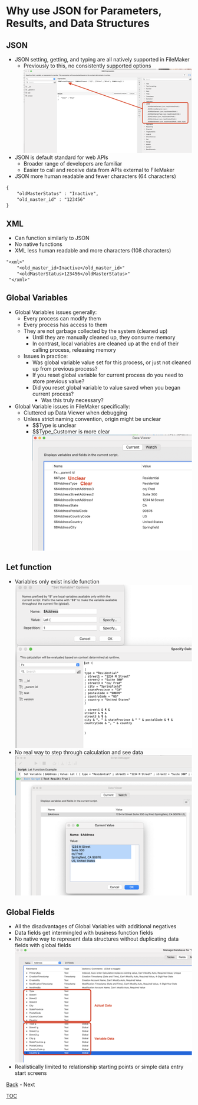 # Why use JSON for Parameters, Results, and Data Structures


## JSON
- JSON setting, getting, and typing are all natively supported in FileMaker
  - Previously to this, no consistently supported options
   ![JSON_Functionst](Screenshot_JSON_Functions.png)
- JSON is default standard for web APIs
  - Broader range of developers are familiar
  - Easier to call and receive data from APIs external to FileMaker
- JSON more human readable and fewer characters (64 characters)
```
{
	"oldMasterStatus" : "Inactive",
	"old_master_id" : "123456"
}
```

## XML
- Can function similarly to JSON
- No native functions
- XML less human readable and more characters (108 characters)
```
"<xml>"
 	"<old_master_id>Inactive</old_master_id>"
 	"<oldMasterStatus>123456</oldMasterStatus>"
 "</xml>"
```

## Global Variables
- Global Variables issues generally:
  - Every process can modify them
  - Every process has access to them
  - They are not garbage collected by the system (cleaned up)
    - Until they are manually cleaned up, they consume memory
    - In contrast, local variables are cleaned up at the end of their calling process, releasing memory
  - Issues in practice:
    - Was global variable value set for this process, or just not cleaned up from previous process?
    - If you reset global variable for current process do you need to store previous value?
    - Did you reset global variable to value saved when you began current process?
       - Was this truly necessary? 
- Global Variable issues in FileMaker specifically:
  - Cluttered up Data Viewer when debugging
  - Unless strict naming convention, origin might be unclear
    - $$Type is unclear
    - $$Type_Customer is more clear 
![Global Variables](Screenshot_GlobalVariables.png)

## Let function
- Variables only exist inside function
![Let Function code](Screenshot_LetFunction1.png)
- No real way to step through calculation and see data 
![Let Function variables](Screenshot_LetFunction2.png)

## Global Fields
- All the disadvantages of Global Variables with additional negatives
- Data fields get intermingled with business function fields
- No native way to represent data structures without duplicating data fields with global fields
![Global Fields](Screenshot_GlobalFields.png)
- Realistically limited to relationship starting points or simple data entry start screens

[Back](Custom_Functions.md) - Next

[TOC](TOC.md)
